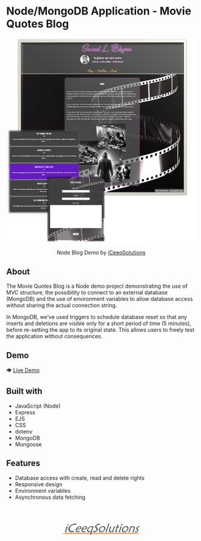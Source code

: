 # Node/MongoDB Application - Movie Quotes Blog

![](./public/NodeBlog.png)

<p align="center">
  Node Blog Demo by <a href="https://iceeqsolutions.fi/">iCeeqSolutions</a>
</p>

## About

The Movie Quotes Blog is a Node demo project demonstrating the use of MVC structure, the possibility to connect to an external database (MongoDB) and the use of environment variables to allow database access without sharing the actual connection string.

In MongoDB, we've used triggers to schedule database reset so that any inserts and deletions are visible only for a short period of time (5 minutes), before re-setting the app to its original state. This allows users to freely test the application without consequences.

## Demo

👁️ [Live Demo](https://iceeqsolutions-node-blog-demo.adaptable.app/blogs)

## Built with

- JavaScript (Node)
- Express
- EJS
- CSS
- dotenv
- MongoDB
- Mongoose

## Features

- Database access with create, read and delete rights
- Responsive design
- Environment variables
- Asynchronous data fetching

<br/><br/>

<p align="center"><a href="https://iceeqsolutions.fi/"><img height="30px" width="211px" src="./public/iCS_Logo_Dark.png"></a></p>
<br/><br/>
